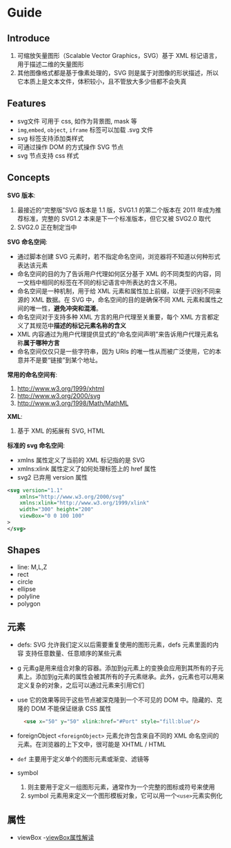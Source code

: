 # Guide

## Introduce
1. 可缩放矢量图形（Scalable Vector Graphics，SVG）基于 XML 标记语言，用于描述二维的矢量图形
2. 其他图像格式都是基于像素处理的，SVG 则是属于对图像的形状描述，所以它本质上是文本文件，体积较小，且不管放大多少倍都不会失真

## Features
- svg文件 可用于 css, 如作为背景图, mask 等
- `img`,`embed`, `object`, `iframe` 标签可以加载 .svg 文件
- svg 标签支持添加类样式
- 可通过操作 DOM 的方式操作 SVG 节点 
- svg 节点支持 css 样式

## Concepts  
**SVG 版本**: 
1. 最接近的“完整版”SVG 版本是 1.1 版，SVG1.1 的第二个版本在 2011 年成为推荐标准，完整的 SVG1.2 本来是下一个标准版本，但它又被 SVG2.0 取代
2. SVG2.0 正在制定当中

**SVG 命名空间**:    
- 通过脚本创建 SVG 元素时，若不指定命名空间，浏览器将不知道以何种形式表达该元素   
- 命名空间的目的为了告诉用户代理如何区分基于 XML 的不同类型的内容，同一文档中相同的标签在不同的标记语言中所表达的含义不用。
- 命名空间是一种机制，用于给 XML 元素和属性加上前缀，以便于识别不同来源的 XML 数据。在 SVG 中，命名空间的目的是确保不同 XML 元素和属性之间的唯一性，**避免冲突和混淆**。
- 命名空间对于支持多种 XML 方言的用户代理至关重要，每个 XML 方言都定义了其规范中**描述的标记元素名称的含义**
- XML 内容通过为用户代理提供显式的“命名空间声明”来告诉用户代理元素名称**属于哪种方言**
- 命名空间仅仅只是一些字符串，因为 URIs 的唯一性从而被广泛使用，它的本意并不是要“链接”到某个地址。


**常用的命名空间有**:
1. http://www.w3.org/1999/xhtml
2. http://www.w3.org/2000/svg
3. http://www.w3.org/1998/Math/MathML

**XML**:
1. 基于 XML 的拓展有 SVG, HTML

**标准的 svg 命名空间**:
- xmlns 属性定义了当前的 XML 标记指的是 SVG
- xmlns:xlink 属性定义了如何处理标签上的 href 属性
- svg2 已弃用 version 属性
```xml
<svg version="1.1"
    xmlns="http://www.w3.org/2000/svg"
    xmlns:xlink="http://www.w3.org/1999/xlink"
    width="300" height="200"
    viewBox="0 0 100 100"
>
</svg>
```


## Shapes
- line: M,L,Z
- rect
- circle
- ellipse 
- polyline
- polygon

## 元素
- defs:
  SVG 允许我们定义以后需要重复使用的图形元素，defs 元素里面的内容 支持任意数量、任意顺序的某些元素

- g
  元素g是用来组合对象的容器。添加到g元素上的变换会应用到其所有的子元素上。添加到g元素的属性会被其所有的子元素继承。此外，g元素也可以用来定义复杂的对象，之后可以通过<use>元素来引用它们

- use
  它的效果等同于这些节点被深克隆到一个不可见的 DOM 中。隐藏的、克隆的 DOM 不能保证继承 CSS 属性
  ```html
    <use x="50" y="50" xlink:href="#Port" style="fill:blue"/>
  ```

- foreignObject
  `<foreignObject>` 元素允许包含来自不同的 XML 命名空间的元素。在浏览器的上下文中，很可能是 XHTML / HTML

- `def`
  主要用于定义单个的图形元素或渐变、滤镜等

- symbol
  1. 则主要用于定义一组图形元素，通常作为一个完整的图标或符号来使用
  2. symbol 元素用来定义一个图形模板对象，它可以用一个`<use>`元素实例化

## 属性
- viewBox
  -[viewBox属性解读](https://developer.mozilla.org/zh-CN/docs/Web/SVG/Tutorial/Positions)
